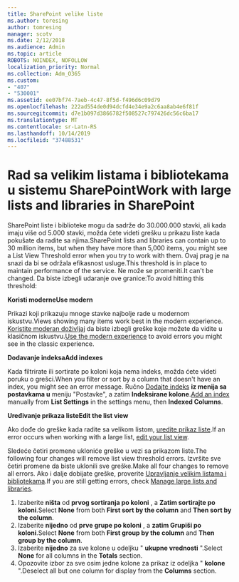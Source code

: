 ```yaml
---
title: SharePoint velike liste
ms.author: toresing
author: tomresing
manager: scotv
ms.date: 2/12/2018
ms.audience: Admin
ms.topic: article
ROBOTS: NOINDEX, NOFOLLOW
localization_priority: Normal
ms.collection: Adm_O365
ms.custom:
- "407"
- "530001"
ms.assetid: ee07bf74-7aeb-4c47-8f5d-f496d6c09d79
ms.openlocfilehash: 222ad554de0d94dcfd4e34e9a2c6aa8ab4e6f81f
ms.sourcegitcommit: d7e1b097d3866782f508527c797426dc56c6ba17
ms.translationtype: MT
ms.contentlocale: sr-Latn-RS
ms.lasthandoff: 10/14/2019
ms.locfileid: "37488531"
---
```

# <a name="work-with-large-lists-and-libraries-in-sharepoint"></a><span data-ttu-id="2fb46-102">Rad sa velikim listama i bibliotekama u sistemu SharePoint</span><span class="sxs-lookup"><span data-stu-id="2fb46-102">Work with large lists and libraries in SharePoint</span></span>

<span data-ttu-id="2fb46-103">SharePoint liste i biblioteke mogu da sadrže do 30.000.000 stavki, ali kada imaju više od 5.000 stavki, možda ćete videti grešku u prikazu liste kada pokušate da radite sa njima.</span><span class="sxs-lookup"><span data-stu-id="2fb46-103">SharePoint lists and libraries can contain up to 30 million items, but when they have more than 5,000 items, you might see a List View Threshold error when you try to work with them.</span></span> <span data-ttu-id="2fb46-104">Ovaj prag je na snazi da bi se održala efikasnost usluge.</span><span class="sxs-lookup"><span data-stu-id="2fb46-104">This threshold is in place to maintain performance of the service.</span></span> <span data-ttu-id="2fb46-105">Ne može se promeniti.</span><span class="sxs-lookup"><span data-stu-id="2fb46-105">It can't be changed.</span></span> <span data-ttu-id="2fb46-106">Da biste izbegli udaranje ove granice:</span><span class="sxs-lookup"><span data-stu-id="2fb46-106">To avoid hitting this threshold:</span></span>

<span data-ttu-id="2fb46-107">**Koristi moderne**</span><span class="sxs-lookup"><span data-stu-id="2fb46-107">**Use modern**</span></span>

<span data-ttu-id="2fb46-108">Prikazi koji prikazuju mnoge stavke najbolje rade u modernom iskustvu.</span><span class="sxs-lookup"><span data-stu-id="2fb46-108">Views showing many items work best in the modern experience.</span></span> <span data-ttu-id="2fb46-109">[Koristite moderan doživljaj](https://support.office.com/article/66dac24b-4177-4775-bf50-3d267318caa9) da biste izbegli greške koje možete da vidite u klasičnom iskustvu.</span><span class="sxs-lookup"><span data-stu-id="2fb46-109">[Use the modern experience](https://support.office.com/article/66dac24b-4177-4775-bf50-3d267318caa9) to avoid errors you might see in the classic experience.</span></span>

<span data-ttu-id="2fb46-110">**Dodavanje indeksa**</span><span class="sxs-lookup"><span data-stu-id="2fb46-110">**Add indexes**</span></span>

<span data-ttu-id="2fb46-111">Kada filtrirate ili sortirate po koloni koja nema indeks, možda ćete videti poruku o grešci.</span><span class="sxs-lookup"><span data-stu-id="2fb46-111">When you filter or sort by a column that doesn't have an index, you might see an error message.</span></span> <span data-ttu-id="2fb46-112">Ručno [Dodajte indeks](https://support.office.com/article/f3f00554-b7dc-44d1-a2ed-d477eac463b0) **iz menija sa postavkama u** meniju "Postavke", a zatim **Indeksirane kolone**.</span><span class="sxs-lookup"><span data-stu-id="2fb46-112">[Add an index](https://support.office.com/article/f3f00554-b7dc-44d1-a2ed-d477eac463b0) manually from **List Settings** in the settings menu, then **Indexed Columns**.</span></span>

<span data-ttu-id="2fb46-113">**Uređivanje prikaza liste**</span><span class="sxs-lookup"><span data-stu-id="2fb46-113">**Edit the list view**</span></span>

<span data-ttu-id="2fb46-114">Ako dođe do greške kada radite sa velikom listom, [uredite prikaz liste](https://support.office.com/article/15916903-e79a-423f-b4e2-02d37e1ff372).</span><span class="sxs-lookup"><span data-stu-id="2fb46-114">If an error occurs when working with a large list, [edit your list view](https://support.office.com/article/15916903-e79a-423f-b4e2-02d37e1ff372).</span></span>

<span data-ttu-id="2fb46-115">Sledeće četiri promene ukloniće greške u vezi sa prikazom liste.</span><span class="sxs-lookup"><span data-stu-id="2fb46-115">The following four changes will remove list view threshold errors.</span></span> <span data-ttu-id="2fb46-116">Izvršite sve četiri promene da biste uklonili sve greške.</span><span class="sxs-lookup"><span data-stu-id="2fb46-116">Make all four changes to remove all errors.</span></span> <span data-ttu-id="2fb46-117">Ako i dalje dobijate greške, proverite [Upravljanje velikim listama i bibliotekama](https://support.office.com/article/B8588DAE-9387-48C2-9248-C24122F07C59).</span><span class="sxs-lookup"><span data-stu-id="2fb46-117">If you are still getting errors, check [Manage large lists and libraries](https://support.office.com/article/B8588DAE-9387-48C2-9248-C24122F07C59).</span></span>

1. <span data-ttu-id="2fb46-118">Izaberite **ništa** od **prvog sortiranja po koloni** , a **Zatim sortirajte po koloni**.</span><span class="sxs-lookup"><span data-stu-id="2fb46-118">Select **None** from both **First sort by the column** and **Then sort by the column**.</span></span>
2. <span data-ttu-id="2fb46-119">Izaberite **nijedno** od **prve grupe po koloni** , a **zatim Grupiši po koloni**.</span><span class="sxs-lookup"><span data-stu-id="2fb46-119">Select **None** from both **First group by the column** and **Then group by the column**.</span></span>
3. <span data-ttu-id="2fb46-120">Izaberite **nijedno** za sve kolone u odeljku " **ukupne vrednosti** ".</span><span class="sxs-lookup"><span data-stu-id="2fb46-120">Select **None** for all columns in the **Totals** section.</span></span>
4. <span data-ttu-id="2fb46-121">Opozovite izbor za sve osim jedne kolone za prikaz iz odeljka " **kolone** ".</span><span class="sxs-lookup"><span data-stu-id="2fb46-121">Deselect all but one column for display from the **Columns** section.</span></span>

